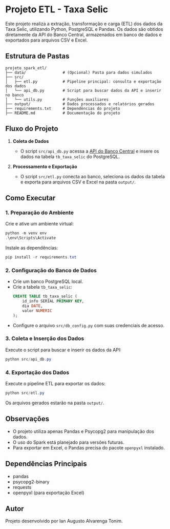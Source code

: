 # Projeto ETL - Taxa Selic

Este projeto realiza a extração, transformação e carga (ETL) dos dados da Taxa Selic, utilizando Python, PostgreSQL e Pandas. Os dados são obtidos diretamente da API do Banco Central, armazenados em banco de dados e exportados para arquivos CSV e Excel.

## Estrutura de Pastas

```
projeto_spark_etl/
├── data/                # (Opcional) Pasta para dados simulados
├── src/
│   ├── etl.py           # Pipeline principal: consulta e exportação dos dados
│   └── api_db.py        # Script para buscar dados da API e inserir no banco
│   └── utils.py         # Funções auxiliares
├── output/              # Dados processados e relatórios gerados
├── requirements.txt     # Dependências do projeto
├── README.md            # Documentação do projeto
```

## Fluxo do Projeto

1. **Coleta de Dados**
   - O script `src/api_db.py` acessa a [API do Banco Central](https://api.bcb.gov.br/dados/serie/bcdata.sgs.11/dados?formato=json) e insere os dados na tabela `tb_taxa_selic` do PostgreSQL.

2. **Processamento e Exportação**
   - O script `src/etl.py` conecta ao banco, seleciona os dados da tabela e exporta para arquivos CSV e Excel na pasta `output/`.

## Como Executar

### 1. Preparação do Ambiente

Crie e ative um ambiente virtual:
```powershell
python -m venv env
.\env\Scripts\Activate
```

Instale as dependências:
```powershell
pip install -r requirements.txt
```

### 2. Configuração do Banco de Dados

- Crie um banco PostgreSQL local.
- Crie a tabela `tb_taxa_selic`:
  ```sql
  CREATE TABLE tb_taxa_selic (
      id_info SERIAL PRIMARY KEY,
      dia DATE,
      valor NUMERIC
  );
  ```
- Configure o arquivo `src/db_config.py` com suas credenciais de acesso.

### 3. Coleta e Inserção dos Dados

Execute o script para buscar e inserir os dados da API:
```powershell
python src/api_db.py
```

### 4. Exportação dos Dados

Execute o pipeline ETL para exportar os dados:
```powershell
python src/etl.py
```

Os arquivos gerados estarão na pasta `output/`.

## Observações

- O projeto utiliza apenas Pandas e Psycopg2 para manipulação dos dados.
- O uso do Spark está planejado para versões futuras.
- Para exportar em Excel, o Pandas precisa do pacote `openpyxl` instalado.

## Dependências Principais

- pandas
- psycopg2-binary
- requests
- openpyxl (para exportação Excel)

## Autor

Projeto desenvolvido por Ian Augusto Alvarenga Tonim.
